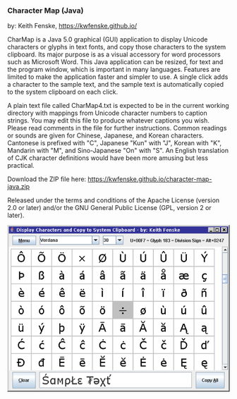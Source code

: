 
### Character Map (Java)

by: Keith Fenske, https://kwfenske.github.io/

CharMap is a Java 5.0 graphical (GUI) application to display Unicode characters
or glyphs in text fonts, and copy those characters to the system clipboard. Its
major purpose is as a visual accessory for word processors such as Microsoft
Word. This Java application can be resized, for text and the program window,
which is important in many languages. Features are limited to make the
application faster and simpler to use. A single click adds a character to the
sample text, and the sample text is automatically copied to the system
clipboard on each click.

A plain text file called CharMap4.txt is expected to be in the current working
directory with mappings from Unicode character numbers to caption strings. You
may edit this file to produce whatever captions you wish. Please read comments
in the file for further instructions. Common readings or sounds are given for
Chinese, Japanese, and Korean characters. Cantonese is prefixed with "C",
Japanese "Kun" with "J", Korean with "K", Mandarin with "M", and Sino-Japanese
"On" with "S". An English translation of CJK character definitions would have
been more amusing but less practical.

Download the ZIP file here: https://kwfenske.github.io/character-map-java.zip

Released under the terms and conditions of the Apache License (version 2.0 or
later) and/or the GNU General Public License (GPL, version 2 or later).

![Character Map (Java) sample program image](CharMap4.gif)
